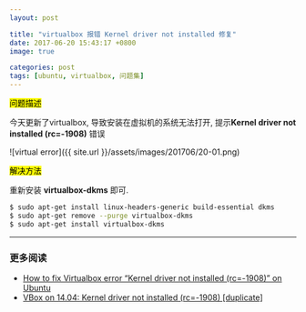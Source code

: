 ```yaml
---
layout: post

title: "virtualbox 报错 Kernel driver not installed 修复"
date: 2017-06-20 15:43:17 +0800
image: true

categories: post
tags: [ubuntu, virtualbox, 问题集]
---
```


<mark>问题描述</mark>

今天更新了virtualbox, 导致安装在虚拟机的系统无法打开, 提示**Kernel driver not installed (rc=-1908)** 错误

![virtual error]({{ site.url }}/assets/images/201706/20-01.png)

<mark>解决方法</mark>

重新安装 **virtualbox-dkms** 即可.

```bash
$ sudo apt-get install linux-headers-generic build-essential dkms
$ sudo apt-get remove --purge virtualbox-dkms
$ sudo apt-get install virtualbox-dkms
```

---
### 更多阅读
- [How to fix Virtualbox error “Kernel driver not installed (rc=-1908)” on Ubuntu](http://www.binarytides.com/fix-vbox-kernel-driver-error/)
- [VBox on 14.04: Kernel driver not installed (rc=-1908) \[duplicate\]](https://askubuntu.com/questions/498900/vbox-on-14-04-kernel-driver-not-installed-rc-1908)
